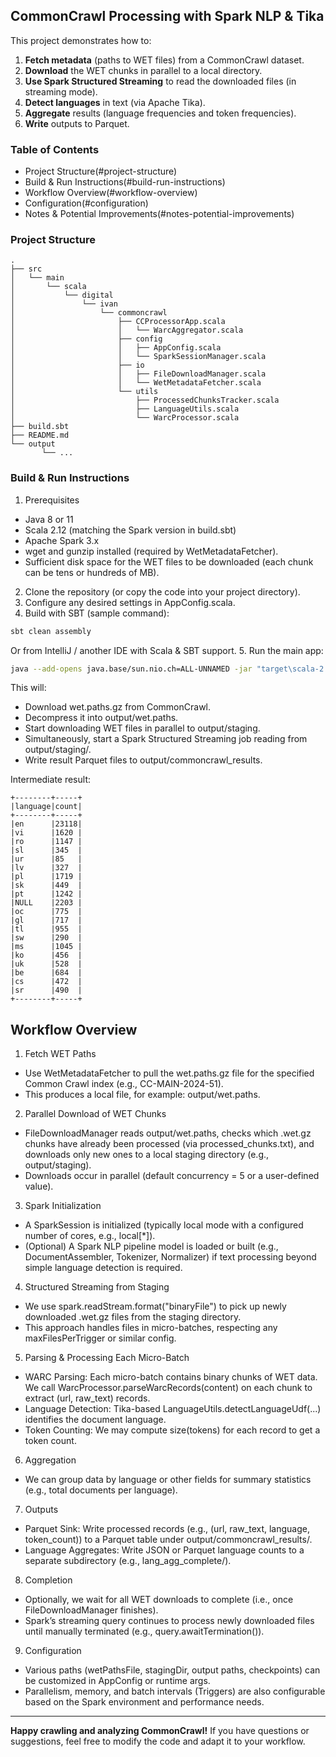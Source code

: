 ## CommonCrawl Processing with Spark NLP & Tika

This project demonstrates how to:
1.	**Fetch metadata** (paths to WET files) from a CommonCrawl dataset.
2.	**Download** the WET chunks in parallel to a local directory.
3.	**Use Spark Structured Streaming** to read the downloaded files (in streaming mode).
4.	**Detect languages** in text (via Apache Tika).
6.	**Aggregate** results (language frequencies and token frequencies).
7.	**Write** outputs to Parquet.

### Table of Contents
-	Project Structure(#project-structure)
-	Build & Run Instructions(#build-run-instructions)
-	Workflow Overview(#workflow-overview)
-	Configuration(#configuration)
-	Notes & Potential Improvements(#notes-potential-improvements)


### Project Structure

```text
.
├── src
│   └── main
│       └── scala
│           └── digital
│               └── ivan
│                   └── commoncrawl
│                       ├── CCProcessorApp.scala
│                       │   └── WarcAggregator.scala
│                       ├── config
│                       │   ├── AppConfig.scala
│                       │   └── SparkSessionManager.scala
│                       ├── io
│                       │   ├── FileDownloadManager.scala
│                       │   └── WetMetadataFetcher.scala
│                       └── utils
│                           ├── ProcessedChunksTracker.scala
│                           ├── LanguageUtils.scala
│                           └── WarcProcessor.scala
├── build.sbt
├── README.md
└── output
       └── ...
```

### Build & Run Instructions

1.	Prerequisites
   - Java 8 or 11
   - Scala 2.12 (matching the Spark version in build.sbt)
   - Apache Spark 3.x
   - wget and gunzip installed (required by WetMetadataFetcher).
   - Sufficient disk space for the WET files to be downloaded (each chunk can be tens or hundreds of MB).
2. Clone the repository (or copy the code into your project directory).
3. Configure any desired settings in AppConfig.scala.
4. Build with SBT (sample command):
```bash
sbt clean assembly
```
Or from IntelliJ / another IDE with Scala & SBT support.
5.	Run the main app:
```bash
java --add-opens java.base/sun.nio.ch=ALL-UNNAMED -jar "target\scala-2.12\CommonCrawlStream-assembly-0.1.jar"
```
This will:
-	Download wet.paths.gz from CommonCrawl.
-	Decompress it into output/wet.paths.
-	Start downloading WET files in parallel to output/staging.
-	Simultaneously, start a Spark Structured Streaming job reading from output/staging/.
-	Write result Parquet files to output/commoncrawl_results.

Intermediate result:
```text
+--------+-----+
|language|count|
+--------+-----+
|en      |23118|
|vi      |1620 |
|ro      |1147 |
|sl      |345  |
|ur      |85   |
|lv      |327  |
|pl      |1719 |
|sk      |449  |
|pt      |1242 |
|NULL    |2203 |
|oc      |775  |
|gl      |717  |
|tl      |955  |
|sw      |290  |
|ms      |1045 |
|ko      |456  |
|uk      |528  |
|be      |684  |
|cs      |472  |
|sr      |490  |
+--------+-----+

```

## Workflow Overview
1.	Fetch WET Paths
-	Use WetMetadataFetcher to pull the wet.paths.gz file for the specified Common Crawl index (e.g., CC-MAIN-2024-51).
-	This produces a local file, for example: output/wet.paths.
2.	Parallel Download of WET Chunks
-	FileDownloadManager reads output/wet.paths, checks which .wet.gz chunks have already been processed (via processed_chunks.txt), and downloads only new ones to a local staging directory (e.g., output/staging).
-	Downloads occur in parallel (default concurrency = 5 or a user-defined value).
3.	Spark Initialization
-	A SparkSession is initialized (typically local mode with a configured number of cores, e.g., local[*]).
-	(Optional) A Spark NLP pipeline model is loaded or built (e.g., DocumentAssembler, Tokenizer, Normalizer) if text processing beyond simple language detection is required.
4.	Structured Streaming from Staging
-	We use spark.readStream.format("binaryFile") to pick up newly downloaded .wet.gz files from the staging directory.
-	This approach handles files in micro-batches, respecting any maxFilesPerTrigger or similar config.
5.	Parsing & Processing Each Micro-Batch
-	WARC Parsing: Each micro-batch contains binary chunks of WET data. We call WarcProcessor.parseWarcRecords(content) on each chunk to extract (url, raw_text) records.
-	Language Detection: Tika-based LanguageUtils.detectLanguageUdf(...) identifies the document language.
-	Token Counting: We may compute size(tokens) for each record to get a token count.
6.	Aggregation
-	We can group data by language or other fields for summary statistics (e.g., total documents per language).
7.	Outputs
-	Parquet Sink: Write processed records (e.g., (url, raw_text, language, token_count)) to a Parquet table under output/commoncrawl_results/.
-	Language Aggregates: Write JSON or Parquet language counts to a separate subdirectory (e.g., lang_agg_complete/).
8.	Completion
-	Optionally, we wait for all WET downloads to complete (i.e., once FileDownloadManager finishes).
-	Spark’s streaming query continues to process newly downloaded files until manually terminated (e.g., query.awaitTermination()).
9.	Configuration
-	Various paths (wetPathsFile, stagingDir, output paths, checkpoints) can be customized in AppConfig or runtime args.
-	Parallelism, memory, and batch intervals (Triggers) are also configurable based on the Spark environment and performance needs.

---
**Happy crawling and analyzing CommonCrawl!** If you have questions or suggestions, feel free to modify the code and adapt it to your workflow.
